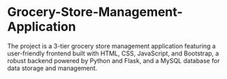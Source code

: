 # Grocery-Store-Management-Application
The project is a 3-tier grocery store management application featuring a user-friendly frontend built with HTML, CSS, JavaScript, and Bootstrap, a robust backend powered by Python and Flask, and a MySQL database for data storage and management.
